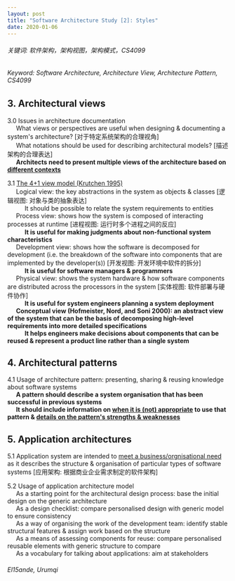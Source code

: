 ```yaml
---
layout: post
title: "Software Architecture Study [2]: Styles"
date: 2020-01-06
---
```

###### _关键词: 软件架构，架构视图，架构模式，CS4099_

###### _Keyword: Software Architecture, Architecture View, Architecture Pattern, CS4099_

## 3. Architectural views

3.0 Issues in architecture documentation  
&nbsp;&nbsp;&nbsp;&nbsp;&nbsp;What views or perspectives are useful when designing & documenting a system's architecture? [对于特定系统架构的合理视角]  
&nbsp;&nbsp;&nbsp;&nbsp;&nbsp;What notations should be used for describing architectural models? [描述架构的合理表达]  
&nbsp;&nbsp;&nbsp;&nbsp;&nbsp;__Architects need to present multiple views of the architecture based on <u>different contexts</u>__

3.1 [The 4+1 view model (Krutchen 1995)](https://www.cs.ubc.ca/~gregor/teaching/papers/4+1view-architecture.pdf)  
&nbsp;&nbsp;&nbsp;&nbsp;&nbsp;Logical view: the key abstractions in the system as objects & classes [逻辑视图: 对象与类的抽象表达]  
&nbsp;&nbsp;&nbsp;&nbsp;&nbsp;&nbsp;&nbsp;&nbsp;&nbsp;&nbsp;It should be possible to relate the system requirements to entities  
&nbsp;&nbsp;&nbsp;&nbsp;&nbsp;Process view: shows how the system is composed of interacting processes at runtime [进程视图: 运行时多个进程之间的反应]  
&nbsp;&nbsp;&nbsp;&nbsp;&nbsp;&nbsp;&nbsp;&nbsp;&nbsp;&nbsp;__It is useful for making judgments about non-functional system characteristics__  
&nbsp;&nbsp;&nbsp;&nbsp;&nbsp;Development view: shows how the software is decomposed for development (i.e. the breakdown of the software into components that are implemented by the developer(s)) [开发视图: 开发环境中软件的拆分]  
&nbsp;&nbsp;&nbsp;&nbsp;&nbsp;&nbsp;&nbsp;&nbsp;&nbsp;&nbsp;__It is useful for software managers & programmers__  
&nbsp;&nbsp;&nbsp;&nbsp;&nbsp;Physical view: shows the system hardware & how software components are distributed across the processors in the system [实体视图: 软件部署与硬件协作]  
&nbsp;&nbsp;&nbsp;&nbsp;&nbsp;&nbsp;&nbsp;&nbsp;&nbsp;&nbsp;__It is useful for system engineers planning a system deployment__  
&nbsp;&nbsp;&nbsp;&nbsp;&nbsp;__Conceptual view (Hofmeister, Nord, and Soni 2000): an abstract view of the system that can be the basis of decomposing high-level requirements into more detailed specifications__  
&nbsp;&nbsp;&nbsp;&nbsp;&nbsp;&nbsp;&nbsp;&nbsp;&nbsp;&nbsp;__It helps engineers make decisions about components that can be reused & represent a product line rather than a single system__

## 4. Architectural patterns

4.1 Usage of architecture pattern: presenting, sharing & reusing knowledge about software systems  
&nbsp;&nbsp;&nbsp;&nbsp;&nbsp;__A pattern should describe a system organisation that has been successful in previous systems__  
&nbsp;&nbsp;&nbsp;&nbsp;&nbsp;__It should include information on <u>when it is (not) appropriate</u> to use that pattern & <u>details on the pattern's strengths & weaknesses</u>__

## 5. Application architectures

5.1 Application system are intended to <u>meet a business/orgnisational need</u> as it describes the structure & organisation of particular types of software systems [应用架构: 根据商业企业需求制定的软件架构]

5.2 Usage of application architecture model  
&nbsp;&nbsp;&nbsp;&nbsp;&nbsp;As a starting point for the architectural design process: base the initial design on the generic architecture  
&nbsp;&nbsp;&nbsp;&nbsp;&nbsp;As a design checklist: compare personalised design with generic model to ensure consistency  
&nbsp;&nbsp;&nbsp;&nbsp;&nbsp;As a way of organising the work of the development team: identify stable structural features & assign work based on the structure  
&nbsp;&nbsp;&nbsp;&nbsp;&nbsp;As a means of assessing components for reuse: compare personalised reusable elements with generic structure to compare  
&nbsp;&nbsp;&nbsp;&nbsp;&nbsp;As a vocabulary for talking about applications: aim at stakeholders

###### _El15ande, Urumqi_